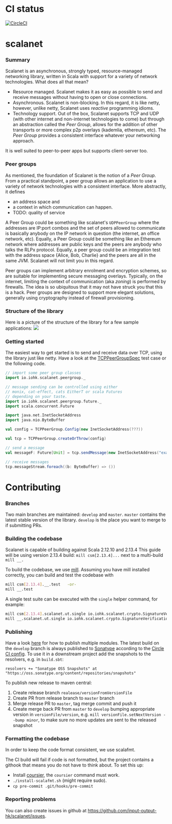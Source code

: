 # CI status
[![CircleCI](https://circleci.com/gh/input-output-hk/scalanet.svg?style=svg&circle-token=de4aa64767f761c1f85c706500a5aca50074a244)](https://circleci.com/gh/input-output-hk/scalanet)

# scalanet

### Summary

Scalanet is an asynchronous, strongly typed, resource-managed networking library, written in Scala with support for a variety of network technologies.
What does all that mean?
 * Resource managed. Scalanet makes it as easy as possible to send and receive messages without having to open or close connections.
 * Asynchronous. Scalanet is non-blocking. In this regard, it is like netty, however, unlike netty, Scalanet uses *reactive*
 programming idioms.
 * Technology support. Out of the box, Scalanet supports TCP and UDP (with other internet and non-internet technologies to come) but through an abstraction called the _Peer Group_, allows for the addition of other transports or more complex p2p overlays (kademlia, ethereum, etc). The _Peer Group_ provides a consistent interface whatever your networking approach.

It is well suited to peer-to-peer apps but supports client-server too.

### Peer groups
As mentioned, the foundation of Scalanet is the notion of a _Peer Group_. From a practical standpoint, a peer group
allows an application to use a variety of network technologies with a consistent interface. More abstractly, it defines
* an address space and
* a context in which communication can happen.
* TODO: quality of service

A Peer Group could be something like scalanet's `UDPPeerGroup` where the addresses are IP:port combos and the set of
peers allowed to communicate is basically anybody on the IP network in question (the internet, an office network, etc).
Equally, a Peer Group could be something like an Ethereum network where addresses are public keys and the peers
are anybody who talks the RLPx protocol. Equally, a peer group could be an integration test with the address space {Alice, Bob, Charlie}
and the peers are all in the same JVM. Scalanet will not limit you in this regard.

Peer groups can implement arbitrary enrolment and encryption schemes, so are suitable for implementing secure messaging overlays.
Typically, on the internet, limiting the context of communication (aka _zoning_) is performed by firewalls. The idea
is so ubiquitous that it may not have struck you that this is a hack. Peer groups are designed to support more elegant
solutions, generally using cryptography instead of firewall provisioning.

### Structure of the library
Here is a picture of the structure of the library for a few sample applications:
![](doc-resources/sample-configurations.png)

### Getting started
The easiest way to get started is to send and receive data over TCP, using the library just like netty. Have a look at
the [TCPPeerGroupSpec](core/io/iohk/scalanet/test/peergroup/TCPPeerGroupSpec.scala) test case or the following code.

```scala
// import some peer group classes
import io.iohk.scalanet.peergroup._

// message sending can be controlled using either
// monix, cat-effect, cats EitherT or scala Futures
// depending on your taste.
import io.iohk.scalanet.peergroup.future._
import scala.concurrent.Future

import java.net.InetSocketAddress
import java.nio.ByteBuffer

val config = TCPPeerGroup.Config(new InetSocketAddress(???))

val tcp = TCPPeerGroup.createOrThrow(config)

// send a message
val messageF: Future[Unit] = tcp.sendMessage(new InetSocketAddress("example.com", 80), ByteBuffer.wrap("Hello!".getBytes))

// receive messages
tcp.messageStream.foreach((b: ByteBuffer) => ())

```

# Contributing

### Branches

Two main branches are maintained: `develop` and `master`.
`master` contains the latest stable version of the library.
`develop` is the place you want to merge to if submitting PRs.

### Building the codebase
Scalanet is capable of building against Scala 2.12.10 and 2.13.4
This guide will be using version 2.13.4 build: `mill csm[2.13.4]...` next to a multi-build `mill __.`

To build the codebase, we use [mill](http://www.lihaoyi.com/mill). Assuming you have mill installed correctly, you can build and test the codebase with
```bash
mill csm[2.13.4].__.test   -or-
mill __.test
```

A single test suite can be executed with the `single` helper command, for example:
```bash
mill csm[2.13.4].scalanet.ut.single io.iohk.scalanet.crypto.SignatureVerificationSpec   -or-
mill __.scalanet.ut.single io.iohk.scalanet.crypto.SignatureVerificationSpec
```

### Publishing

Have a look [here](http://www.lihaoyi.com/mill/page/common-project-layouts.html#publishing) for how to publish multiple modules.
The latest build on the `develop` branch is always published to [Sonatype](https://oss.sonatype.org/) according to the [Circle CI config](./.circleci/config.yml).
To use it in a downstream project add the snapshots to the resolvers, e.g. in `build.sbt`:

```
resolvers += "Sonatype OSS Snapshots" at "https://oss.sonatype.org/content/repositories/snapshots"
```

To publish new release to maven central:
1. Create release branch `realease/versionFromVersionFile`
2. Create PR from release branch to `master` branch
3. Merge release PR to `master`, tag merge commit and push it
4. Create merge back PR from `master` to `develop` bumping appropriate version in `versionFile/version`, 
   e.g. `mill versionFile.setNextVersion --bump minor`, to make sure no more updates are sent to the released snapshot


### Formatting the codebase
In order to keep the code format consistent, we use scalafmt.

The CI build will fail if code is not formatted, but the project contains a githook that means you do not have to think
about. To set this up:
- Install [coursier](https://github.com/coursier/coursier#command-line), the `coursier` command must work.
- `./install-scalafmt.sh` (might require sudo).
- `cp pre-commit .git/hooks/pre-commit`

### Reporting problems
You can also create issues in github at https://github.com/input-output-hk/scalanet/issues.
